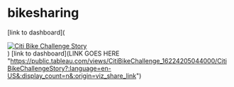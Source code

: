 # bikesharing

[link to dashboard](<div class='tableauPlaceholder' id='viz1622511036242' style='position: relative'><noscript><a href='#'><img alt='Citi Bike Challenge Story ' src='https:&#47;&#47;public.tableau.com&#47;static&#47;images&#47;Ci&#47;CitiBikeChallenge_16224205044000&#47;CitiBikeChallengeStory&#47;1_rss.png' style='border: none' /></a></noscript><object class='tableauViz'  style='display:none;'><param name='host_url' value='https%3A%2F%2Fpublic.tableau.com%2F' /> <param name='embed_code_version' value='3' /> <param name='site_root' value='' /><param name='name' value='CitiBikeChallenge_16224205044000&#47;CitiBikeChallengeStory' /><param name='tabs' value='no' /><param name='toolbar' value='yes' /><param name='static_image' value='https:&#47;&#47;public.tableau.com&#47;static&#47;images&#47;Ci&#47;CitiBikeChallenge_16224205044000&#47;CitiBikeChallengeStory&#47;1.png' /> <param name='animate_transition' value='yes' /><param name='display_static_image' value='yes' /><param name='display_spinner' value='yes' /><param name='display_overlay' value='yes' /><param name='display_count' value='yes' /><param name='language' value='en-US' /></object></div>                <script type='text/javascript'>                    var divElement = document.getElementById('viz1622511036242');                    var vizElement = divElement.getElementsByTagName('object')[0];                    vizElement.style.width='1016px';vizElement.style.height='991px';                    var scriptElement = document.createElement('script');                    scriptElement.src = 'https://public.tableau.com/javascripts/api/viz_v1.js';                    vizElement.parentNode.insertBefore(scriptElement, vizElement);                </script>)
[link to dashboard](LINK GOES HERE "https://public.tableau.com/views/CitiBikeChallenge_16224205044000/CitiBikeChallengeStory?:language=en-US&:display_count=n&:origin=viz_share_link")
